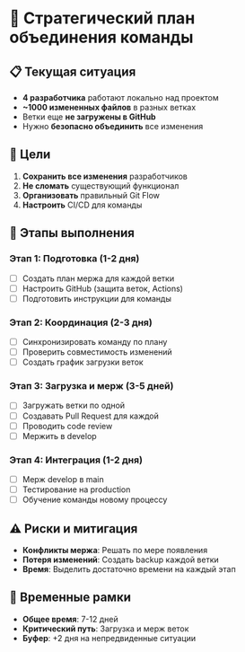 # 🎯 Стратегический план объединения команды

## 📋 Текущая ситуация
- **4 разработчика** работают локально над проектом
- **~1000 измененных файлов** в разных ветках
- Ветки еще **не загружены в GitHub**
- Нужно **безопасно объединить** все изменения

## 🎯 Цели
1. **Сохранить все изменения** разработчиков
2. **Не сломать** существующий функционал
3. **Организовать** правильный Git Flow
4. **Настроить** CI/CD для команды

## 🚀 Этапы выполнения

### Этап 1: Подготовка (1-2 дня)
- [ ] Создать план мержа для каждой ветки
- [ ] Настроить GitHub (защита веток, Actions)
- [ ] Подготовить инструкции для команды

### Этап 2: Координация (2-3 дня)
- [ ] Синхронизировать команду по плану
- [ ] Проверить совместимость изменений
- [ ] Создать график загрузки веток

### Этап 3: Загрузка и мерж (3-5 дней)
- [ ] Загружать ветки по одной
- [ ] Создавать Pull Request для каждой
- [ ] Проводить code review
- [ ] Мержить в develop

### Этап 4: Интеграция (1-2 дня)
- [ ] Мерж develop в main
- [ ] Тестирование на production
- [ ] Обучение команды новому процессу

## ⚠️ Риски и митигация
- **Конфликты мержа**: Решать по мере появления
- **Потеря изменений**: Создать backup каждой ветки
- **Время**: Выделить достаточно времени на каждый этап

## 📅 Временные рамки
- **Общее время**: 7-12 дней
- **Критический путь**: Загрузка и мерж веток
- **Буфер**: +2 дня на непредвиденные ситуации
